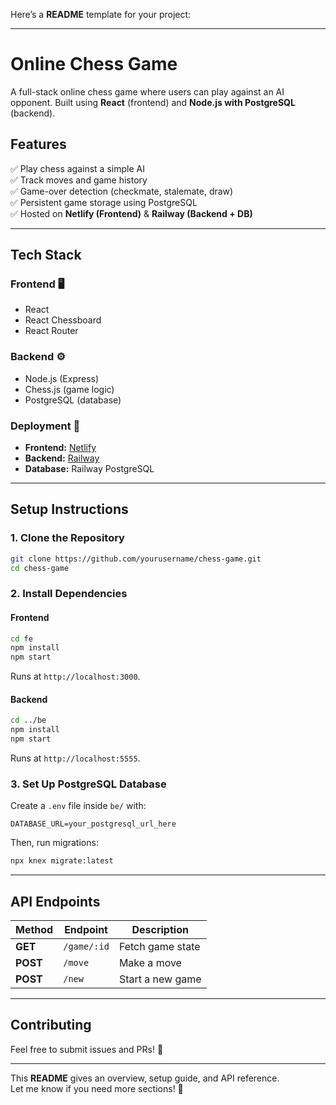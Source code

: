 Here’s a **README** template for your project:

---

# **Online Chess Game**

A full-stack online chess game where users can play against an AI opponent. Built using **React** (frontend) and **Node.js with PostgreSQL** (backend).

## **Features**

✅ Play chess against a simple AI  
✅ Track moves and game history  
✅ Game-over detection (checkmate, stalemate, draw)  
✅ Persistent game storage using PostgreSQL  
✅ Hosted on **Netlify (Frontend)** & **Railway (Backend + DB)**

---

## **Tech Stack**

### **Frontend** 🖥️

- React
- React Chessboard
- React Router

### **Backend** ⚙️

- Node.js (Express)
- Chess.js (game logic)
- PostgreSQL (database)

### **Deployment** 🚀

- **Frontend:** [Netlify](https://www.netlify.com/)
- **Backend:** [Railway](https://railway.app/)
- **Database:** Railway PostgreSQL

---

## **Setup Instructions**

### **1. Clone the Repository**

```sh
git clone https://github.com/yourusername/chess-game.git
cd chess-game
```

### **2. Install Dependencies**

#### **Frontend**

```sh
cd fe
npm install
npm start
```

Runs at `http://localhost:3000`.

#### **Backend**

```sh
cd ../be
npm install
npm start
```

Runs at `http://localhost:5555`.

### **3. Set Up PostgreSQL Database**

Create a `.env` file inside `be/` with:

```
DATABASE_URL=your_postgresql_url_here
```

Then, run migrations:

```sh
npx knex migrate:latest
```

---

## **API Endpoints**

| Method   | Endpoint    | Description      |
| -------- | ----------- | ---------------- |
| **GET**  | `/game/:id` | Fetch game state |
| **POST** | `/move`     | Make a move      |
| **POST** | `/new`      | Start a new game |

---

## **Contributing**

Feel free to submit issues and PRs! 🎉

---

This **README** gives an overview, setup guide, and API reference.  
Let me know if you need more sections! 🚀
